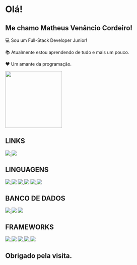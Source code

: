 # Olá!

 

## Me chamo Matheus Venâncio Cordeiro!

 

:computer: Sou um Full-Stack Developer Junior!

:books: Atualmente estou aprendendo de tudo e mais um pouco.

❤️ Um amante da programação.

 <div>
    <a href="https://github.com/Matheus-Venancio"></a>
    <img height="180em" src="https://github-readme-stats.vercel.app/api/top-langs/?username=Matheus-Venancio&layout=compact&langs_count=8&theme=radical" />
</div>

## LINKS

<div>
    <a href="https://www.linkedin.com/in/matheusvenanciocordeiro/" target="_blank"> 
        <img src="https://img.shields.io/badge/-LinkedIn-%230077B5?style=for-the-badge&logo=linkedin&logoColor=white" target="_blank">
    </a>
   <a href="https://www.instagram.com/matheus_venancio78/" target="_blank"> 
        <img src="https://img.shields.io/badge/Instagram-E4405F?style=for-the-badge&logo=instagram&logoColor=white" target="_blank">
    </a>
 
</div>

## LINGUAGENS

<div> 
 <a href="#" target="_blank"> 
        <img src="https://img.shields.io/badge/HTML5-E34F26?style=for-the-badge&logo=html5&logoColor=white" target="_blank">
 </a>
        <img src="https://img.shields.io/badge/CSS3-1572B6?style=for-the-badge&logo=css3&logoColor=white" target="_blank">
  <a href="#" target="_blank">
        <img src="https://img.shields.io/badge/JavaScript-323330?style=for-the-badge&logo=javascript&logoColor=F7DF1E" target="_blank">
 </a>
        <img src="https://img.shields.io/badge/C%23-239120?style=for-the-badge&logo=c-sharp&logoColor=white" target="_blank">
  <a href="#" target="_blank">
        <img src="https://img.shields.io/badge/Java-ED8B00?style=for-the-badge&logo=java&logoColor=white" target="_blank">
 </a>
        <img src="https://img.shields.io/badge/PHP-777BB4?style=for-the-badge&logo=php&logoColor=white" target="_blank">
</div>

## BANCO DE DADOS

<div> 
 <a href="#" target="_blank"> 
        <img src="https://img.shields.io/badge/MySQL-00000F?style=for-the-badge&logo=mysql&logoColor=white" target="_blank">
 </a>
        <img src="https://img.shields.io/badge/SQLite-07405E?style=for-the-badge&logo=sqlite&logoColor=white" target="_blank">
  <a href="#" target="_blank">
        <img src="https://img.shields.io/badge/firebase-ffca28?style=for-the-badge&logo=firebase&logoColor=black" target="_blank">
 </a>
  
</div>

## FRAMEWORKS

<div> 
 <a href="#" target="_blank"> 
        <img src="https://img.shields.io/badge/Node.js-339933?style=for-the-badge&logo=nodedotjs&logoColor=white" target="_blank">
 </a>
        <img src="https://img.shields.io/badge/.NET-512BD4?style=for-the-badge&logo=dotnet&logoColor=white" target="_blank">
  <a href="#" target="_blank">
        <img src="https://img.shields.io/badge/React-20232A?style=for-the-badge&logo=react&logoColor=61DAFB" target="_blank">
 </a>
   <a href="#" target="_blank">
        <img src="https://img.shields.io/badge/Bootstrap-563D7C?style=for-the-badge&logo=bootstrap&logoColor=white" target="_blank">
 </a>
   <a href="#" target="_blank">
        <img src="https://img.shields.io/badge/jQuery-0769AD?style=for-the-badge&logo=jquery&logoColor=white" target="_blank">
 </a>
 
</div>

## Obrigado pela visita.


